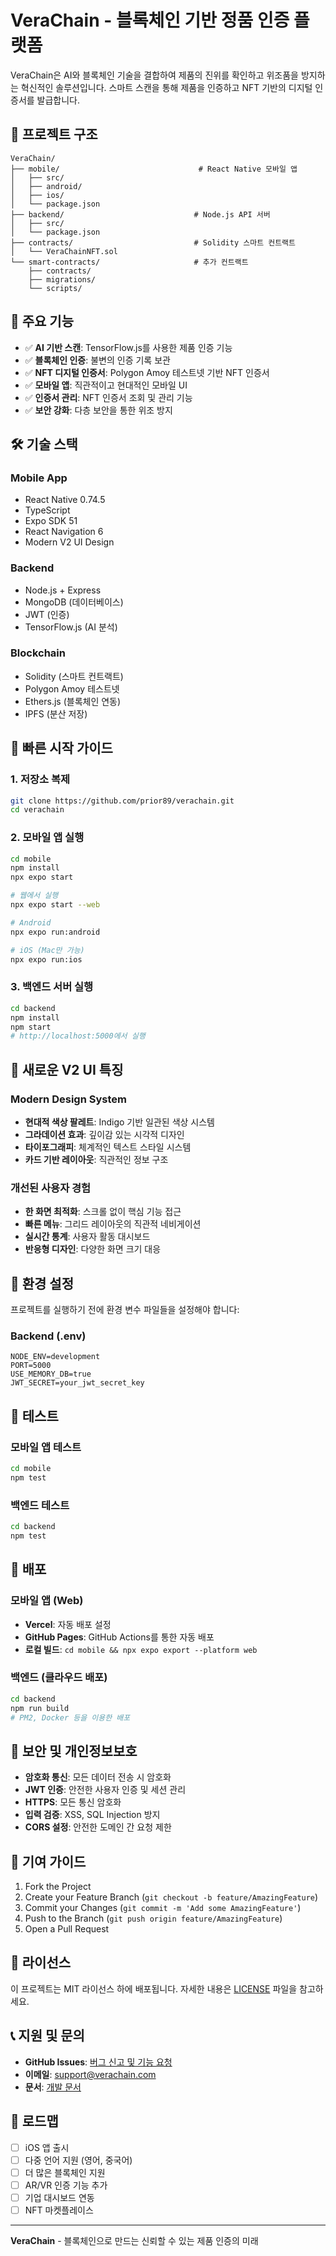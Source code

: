 # VeraChain - 블록체인 기반 정품 인증 플랫폼

VeraChain은 AI와 블록체인 기술을 결합하여 제품의 진위를 확인하고 위조품을 방지하는 혁신적인 솔루션입니다. 스마트 스캔을 통해 제품을 인증하고 NFT 기반의 디지털 인증서를 발급합니다.

## 📁 프로젝트 구조

```
VeraChain/
├── mobile/                               # React Native 모바일 앱
│   ├── src/
│   ├── android/
│   ├── ios/
│   └── package.json
├── backend/                             # Node.js API 서버
│   ├── src/
│   └── package.json
├── contracts/                           # Solidity 스마트 컨트랙트
│   └── VeraChainNFT.sol
└── smart-contracts/                     # 추가 컨트랙트
    ├── contracts/
    ├── migrations/
    └── scripts/
```

## 🚀 주요 기능

- ✅ **AI 기반 스캔**: TensorFlow.js를 사용한 제품 인증 기능
- ✅ **블록체인 인증**: 불변의 인증 기록 보관
- ✅ **NFT 디지털 인증서**: Polygon Amoy 테스트넷 기반 NFT 인증서
- ✅ **모바일 앱**: 직관적이고 현대적인 모바일 UI
- ✅ **인증서 관리**: NFT 인증서 조회 및 관리 기능
- ✅ **보안 강화**: 다층 보안을 통한 위조 방지

## 🛠 기술 스택

### Mobile App
- React Native 0.74.5
- TypeScript
- Expo SDK 51
- React Navigation 6
- Modern V2 UI Design

### Backend
- Node.js + Express
- MongoDB (데이터베이스)
- JWT (인증)
- TensorFlow.js (AI 분석)

### Blockchain
- Solidity (스마트 컨트랙트)
- Polygon Amoy 테스트넷
- Ethers.js (블록체인 연동)
- IPFS (분산 저장)

## 📱 빠른 시작 가이드

### 1. 저장소 복제
```bash
git clone https://github.com/prior89/verachain.git
cd verachain
```

### 2. 모바일 앱 실행
```bash
cd mobile
npm install
npx expo start

# 웹에서 실행
npx expo start --web

# Android
npx expo run:android

# iOS (Mac만 가능)
npx expo run:ios
```

### 3. 백엔드 서버 실행
```bash
cd backend
npm install
npm start
# http://localhost:5000에서 실행
```

## 🌟 새로운 V2 UI 특징

### Modern Design System
- **현대적 색상 팔레트**: Indigo 기반 일관된 색상 시스템
- **그라데이션 효과**: 깊이감 있는 시각적 디자인
- **타이포그래피**: 체계적인 텍스트 스타일 시스템
- **카드 기반 레이아웃**: 직관적인 정보 구조

### 개선된 사용자 경험
- **한 화면 최적화**: 스크롤 없이 핵심 기능 접근
- **빠른 메뉴**: 그리드 레이아웃의 직관적 네비게이션
- **실시간 통계**: 사용자 활동 대시보드
- **반응형 디자인**: 다양한 화면 크기 대응

## 🔧 환경 설정

프로젝트를 실행하기 전에 환경 변수 파일들을 설정해야 합니다:

### Backend (.env)
```
NODE_ENV=development
PORT=5000
USE_MEMORY_DB=true
JWT_SECRET=your_jwt_secret_key
```

## 🧪 테스트

### 모바일 앱 테스트
```bash
cd mobile
npm test
```

### 백엔드 테스트
```bash
cd backend
npm test
```

## 🚀 배포

### 모바일 앱 (Web)
- **Vercel**: 자동 배포 설정
- **GitHub Pages**: GitHub Actions를 통한 자동 배포
- **로컬 빌드**: `cd mobile && npx expo export --platform web`

### 백엔드 (클라우드 배포)
```bash
cd backend
npm run build
# PM2, Docker 등을 이용한 배포
```

## 🔐 보안 및 개인정보보호

- **암호화 통신**: 모든 데이터 전송 시 암호화
- **JWT 인증**: 안전한 사용자 인증 및 세션 관리
- **HTTPS**: 모든 통신 암호화
- **입력 검증**: XSS, SQL Injection 방지
- **CORS 설정**: 안전한 도메인 간 요청 제한

## 🤝 기여 가이드

1. Fork the Project
2. Create your Feature Branch (`git checkout -b feature/AmazingFeature`)
3. Commit your Changes (`git commit -m 'Add some AmazingFeature'`)
4. Push to the Branch (`git push origin feature/AmazingFeature`)
5. Open a Pull Request

## 📄 라이선스

이 프로젝트는 MIT 라이선스 하에 배포됩니다. 자세한 내용은 [LICENSE](LICENSE) 파일을 참고하세요.

## 📞 지원 및 문의

- **GitHub Issues**: [버그 신고 및 기능 요청](https://github.com/prior89/verachain/issues)
- **이메일**: support@verachain.com
- **문서**: [개발 문서](./docs/)

## 🎯 로드맵

- [ ] iOS 앱 출시
- [ ] 다중 언어 지원 (영어, 중국어)
- [ ] 더 많은 블록체인 지원
- [ ] AR/VR 인증 기능 추가
- [ ] 기업 대시보드 연동
- [ ] NFT 마켓플레이스

---

**VeraChain** - 블록체인으로 만드는 신뢰할 수 있는 제품 인증의 미래